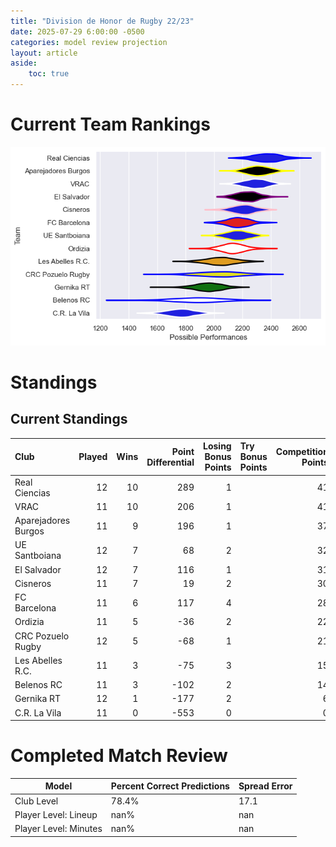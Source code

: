 ```yaml
---  
title: "Division de Honor de Rugby 22/23"  
date: 2025-07-29 6:00:00 -0500  
categories: model review projection  
layout: article  
aside:  
    toc: true  
---
```

# Current Team Rankings


![Club Rankings](plots/rankings_Division_de_Honor_de_Rugby_2223.png)
# Standings

## Current Standings


| Club                |   Played |   Wins |   Point Differential |   Losing Bonus Points | Try Bonus Points   |   Competition Points |
|:--------------------|---------:|-------:|---------------------:|----------------------:|:-------------------|---------------------:|
| Real Ciencias       |       12 |     10 |                  289 |                     1 |                    |                   41 |
| VRAC                |       11 |     10 |                  206 |                     1 |                    |                   41 |
| Aparejadores Burgos |       11 |      9 |                  196 |                     1 |                    |                   37 |
| UE Santboiana       |       12 |      7 |                   68 |                     2 |                    |                   32 |
| El Salvador         |       12 |      7 |                  116 |                     1 |                    |                   31 |
| Cisneros            |       11 |      7 |                   19 |                     2 |                    |                   30 |
| FC Barcelona        |       11 |      6 |                  117 |                     4 |                    |                   28 |
| Ordizia             |       11 |      5 |                  -36 |                     2 |                    |                   22 |
| CRC Pozuelo Rugby   |       12 |      5 |                  -68 |                     1 |                    |                   21 |
| Les Abelles R.C.    |       11 |      3 |                  -75 |                     3 |                    |                   15 |
| Belenos RC          |       11 |      3 |                 -102 |                     2 |                    |                   14 |
| Gernika RT          |       12 |      1 |                 -177 |                     2 |                    |                    6 |
| C.R. La Vila        |       11 |      0 |                 -553 |                     0 |                    |                    0 |



# Completed Match Review


| Model | Percent Correct Predictions | Spread Error |
| ------ | ------ | ------ |
| Club Level | 78.4% | 17.1 |
| Player Level: Lineup | nan% | nan |
| Player Level: Minutes | nan% | nan |

